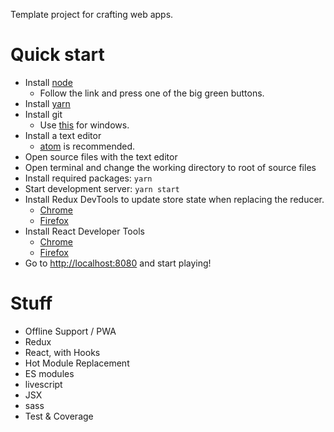 Template project for crafting web apps.

# Quick start

- Install [node](//nodejs.org)
  - Follow the link and press one of the big green buttons.
- Install [yarn](//yarnpkg.com/en/docs/install)
- Install git
  - Use [this](//git-scm.com/download/win) for windows.
- Install a text editor
  - [atom](//atom.io) is recommended.
- Open source files with the text editor
- Open terminal and change the working directory to root of source files
- Install required packages: `yarn`
- Start development server: `yarn start`
- Install Redux DevTools to update store state when replacing the reducer.
  - [Chrome](//chrome.google.com/webstore/detail/redux-devtools/lmhkpmbekcpmknklioeibfkpmmfibljd)
  - [Firefox](//addons.mozilla.org/firefox/addon/remotedev/)
- Install React Developer Tools
  - [Chrome](//chrome.google.com/webstore/detail/react-developer-tools/fmkadmapgofadopljbjfkapdkoienihi)
  - [Firefox](//addons.mozilla.org/zh-TW/firefox/addon/react-devtools/)
- Go to [http://localhost:8080](http://localhost:8080) and start playing!

# Stuff

- Offline Support / PWA
- Redux
- React, with Hooks
- Hot Module Replacement
- ES modules
- livescript
- JSX
- sass
- Test & Coverage
